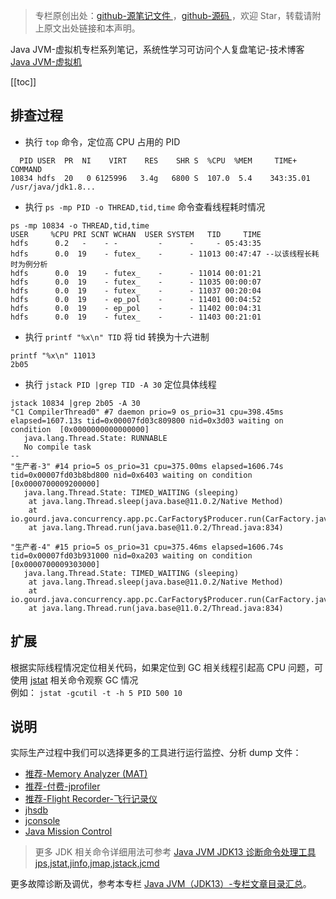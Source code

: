 > 专栏原创出处：[github-源笔记文件 ](https://github.com/GourdErwa/review-notes/tree/master/language/java-jvm) ，[github-源码 ](https://github.com/GourdErwa/java-advanced/tree/master/java-jvm)，欢迎 Star，转载请附上原文出处链接和本声明。

Java JVM-虚拟机专栏系列笔记，系统性学习可访问个人复盘笔记-技术博客 [Java JVM-虚拟机 ](https://review-notes.top/language/java-jvm/)

[[toc]]

## 排查过程
- 执行 `top` 命令，定位高 CPU 占用的 PID
```shell{2}
  PID USER  PR  NI    VIRT    RES    SHR S  %CPU  %MEM     TIME+     COMMAND
10834 hdfs  20   0 6125996   3.4g   6800 S  107.0  5.4    343:35.01  /usr/java/jdk1.8...
```

- 执行 `ps -mp PID -o THREAD,tid,time` 命令查看线程耗时情况

```shell{4}
ps -mp 10834 -o THREAD,tid,time
USER     %CPU PRI SCNT WCHAN  USER SYSTEM   TID     TIME
hdfs      0.2   -    - -         -      -     - 05:43:35
hdfs      0.0  19    - futex_    -      - 11013 00:47:47 --以该线程长耗时为例分析
hdfs      0.0  19    - futex_    -      - 11014 00:01:21
hdfs      0.0  19    - futex_    -      - 11035 00:00:07
hdfs      0.0  19    - futex_    -      - 11037 00:20:04
hdfs      0.0  19    - ep_pol    -      - 11401 00:04:52
hdfs      0.0  19    - ep_pol    -      - 11402 00:04:31
hdfs      0.0  19    - futex_    -      - 11403 00:21:01
```

- 执行 `printf "%x\n" TID` 将 tid 转换为十六进制
```shell{2}
printf "%x\n" 11013
2b05
```

- 执行 `jstack PID |grep TID -A 30` 定位具体线程
```shell
jstack 10834 |grep 2b05 -A 30
"C1 CompilerThread0" #7 daemon prio=9 os_prio=31 cpu=398.45ms elapsed=1607.13s tid=0x00007fd03c809800 nid=0x3d03 waiting on condition  [0x0000000000000000]
   java.lang.Thread.State: RUNNABLE
   No compile task
--
"生产者-3" #14 prio=5 os_prio=31 cpu=375.00ms elapsed=1606.74s tid=0x00007fd03b8bd800 nid=0x6403 waiting on condition  [0x0000700009200000]
   java.lang.Thread.State: TIMED_WAITING (sleeping)
	at java.lang.Thread.sleep(java.base@11.0.2/Native Method)
	at io.gourd.java.concurrency.app.pc.CarFactory$Producer.run(CarFactory.java:45)
	at java.lang.Thread.run(java.base@11.0.2/Thread.java:834)

"生产者-4" #15 prio=5 os_prio=31 cpu=375.46ms elapsed=1606.74s tid=0x00007fd03b931000 nid=0xa203 waiting on condition  [0x0000700009303000]
   java.lang.Thread.State: TIMED_WAITING (sleeping)
	at java.lang.Thread.sleep(java.base@11.0.2/Native Method)
	at io.gourd.java.concurrency.app.pc.CarFactory$Producer.run(CarFactory.java:45)
	at java.lang.Thread.run(java.base@11.0.2/Thread.java:834)
```

## 扩展

根据实际线程情况定位相关代码，如果定位到 GC 相关线程引起高 CPU 问题，可使用 [jstat](https://blog.csdn.net/xiaohulunb/article/details/103887785) 相关命令观察 GC 情况  
例如： `jstat -gcutil -t -h 5 PID 500 10`

## 说明
实际生产过程中我们可以选择更多的工具进行运行监控、分析 dump 文件：
- [推荐-Memory Analyzer (MAT)](https://www.eclipse.org/mat/)
- [推荐-付费-jprofiler](https://www.ej-technologies.com/products/jprofiler/overview.html)
- [推荐-Flight Recorder-飞行记录仪](https://docs.oracle.com/javacomponents/jmc-5-4/jfr-runtime-guide/run.htm#JFRUH176)
- [jhsdb](https://docs.oracle.com/javase/9/tools/jhsdb.htm)
- [jconsole](http://openjdk.java.net/tools/svc/jconsole/)
- [Java Mission Control](https://www.oracle.com/technetwork/java/javaseproducts/mission-control/java-mission-control-1998576.html)

> 更多 JDK 相关命令详细用法可参考  [Java JVM JDK13 诊断命令处理工具 jps,jstat,jinfo,jmap,jstack,jcmd](https://blog.csdn.net/xiaohulunb/article/details/103887785)

更多故障诊断及调优，参考本专栏 [Java JVM（JDK13）-专栏文章目录汇总](https://blog.csdn.net/xiaohulunb/article/details/103828570)。